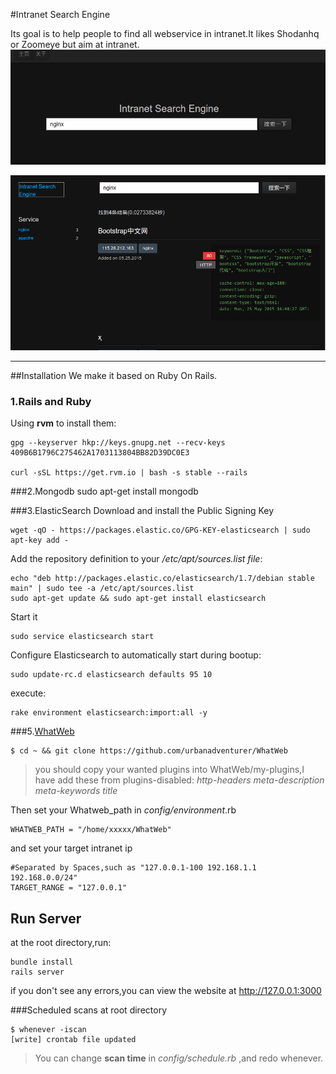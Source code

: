 #Intranet Search Engine

Its goal is to help people to find all webservice in intranet.It likes Shodanhq or Zoomeye but aim at intranet.
![about_root][1]

![about_search][2]

----
##Installation
We make it based on Ruby On Rails.
### 1.Rails and Ruby
Using **rvm** to install them:

    gpg --keyserver hkp://keys.gnupg.net --recv-keys 409B6B1796C275462A1703113804BB82D39DC0E3

    curl -sSL https://get.rvm.io | bash -s stable --rails


###2.Mongodb
    sudo apt-get install mongodb

###3.ElasticSearch
Download and install the Public Signing Key

    wget -qO - https://packages.elastic.co/GPG-KEY-elasticsearch | sudo apt-key add -

Add the repository definition to your */etc/apt/sources.list file*:

    echo "deb http://packages.elastic.co/elasticsearch/1.7/debian stable main" | sudo tee -a /etc/apt/sources.list
    sudo apt-get update && sudo apt-get install elasticsearch

Start it

    sudo service elasticsearch start

Configure Elasticsearch to automatically start during bootup:

    sudo update-rc.d elasticsearch defaults 95 10

execute:

    rake environment elasticsearch:import:all -y


###5.[WhatWeb][3]

    $ cd ~ && git clone https://github.com/urbanadventurer/WhatWeb

> you should copy your wanted plugins into WhatWeb/my-plugins,I have add these from plugins-disabled: *http-headers meta-description meta-keywords title*

Then set your Whatweb_path in *config/environment*.rb

    WHATWEB_PATH = "/home/xxxxx/WhatWeb"

and set your target intranet ip

    #Separated by Spaces,such as "127.0.0.1-100 192.168.1.1 192.168.0.0/24"
    TARGET_RANGE = "127.0.0.1"


## Run Server

at the root directory,run:

    bundle install
    rails server

if you don't see any errors,you can view the website at http://127.0.0.1:3000

###Scheduled scans
at root directory

    $ whenever -iscan
    [write] crontab file updated

> You can change **scan time** in *config/schedule.rb* ,and redo whenever.


  [1]: https://raw.githubusercontent.com/qingxp9/Intranet-Search-Engine/master/public/about_root.png
  [2]: https://raw.githubusercontent.com/qingxp9/Intranet-Search-Engine/master/public/about_search.png
  [3]: https://github.com/urbanadventurer/WhatWeb
